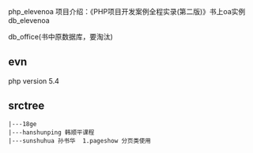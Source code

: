 php_elevenoa
项目介绍：《PHP项目开发案例全程实录(第二版)》书上oa实例
db_elevenoa 

db_office(书中原数据库，要淘汰)  


## evn
php version 5.4

## srctree
```
|---18ge  
|---hanshunping 韩顺平课程
|---sunshuhua 孙书华  1.pageshow 分页类使用
```
